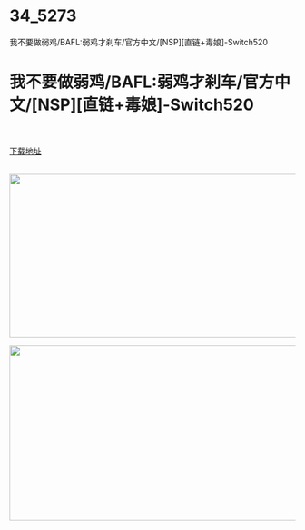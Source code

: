 # 34_5273
我不要做弱鸡/BAFL:弱鸡才刹车/官方中文/[NSP][直链+毒娘]-Switch520
# 我不要做弱鸡/BAFL:弱鸡才刹车/官方中文/[NSP][直链+毒娘]-Switch520
 <br/></br>
[下载地址](https://www.switch520.cc/article/5273 "下载地址")
<br/></br>

<p></p>
<p></p>
<p><span></span></p>
<p><img src="http://iswitchtupian.ga/upload/art_editor/20200729-1/527130ab60e0fd751bfe4493218d4271.jpg" width="512" height="288" title="" alt=""></p>
<p><img src="http://iswitchtupian.ga/upload/art_editor/20200729-1/45d033bd0809218340fffaae64e4de00.jpg" width="550" height="309" title="" alt=""></p>
<p><span></span></p>
<p></p>
